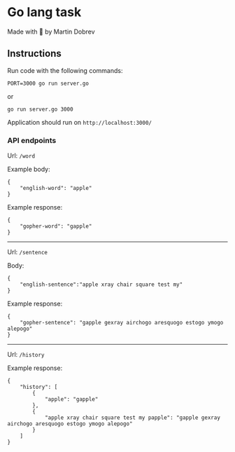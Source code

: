 # Go lang task

Made with 💚 by Martin Dobrev

## Instructions

Run code with the following commands:

```
PORT=3000 go run server.go
```

or

```
go run server.go 3000
```

Application should run on `http://localhost:3000/`

### API endpoints

Url:
`/word`

Example body:

```
{
    "english-word": "apple"
}
```

Example response:

```
{
    "gopher-word": "gapple"
}
```

---

Url:
`/sentence`

Body:

```
{
    "english-sentence":"apple xray chair square test my"
}
```

Example response:

```
{
    "gopher-sentence": "gapple gexray airchogo aresquogo estogo ymogo alepogo"
}
```

---

Url:
`/history`

Example response:

```
{
    "history": [
        {
            "apple": "gapple"
        },
        {
            "apple xray chair square test my papple": "gapple gexray airchogo aresquogo estogo ymogo alepogo"
        }
    ]
}
```
